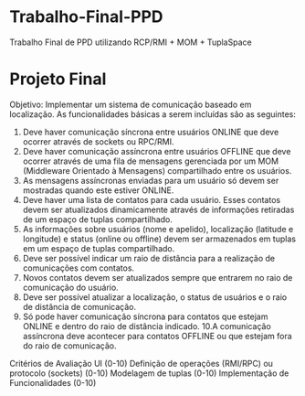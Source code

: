 # Trabalho-Final-PPD
Trabalho Final de PPD utilizando RCP/RMI + MOM + TuplaSpace

# Projeto Final

Objetivo: Implementar um sistema de comunicação baseado em localização. As
funcionalidades básicas a serem incluídas são as seguintes:

1. Deve haver comunicação síncrona entre usuários ONLINE que deve ocorrer
através de sockets ou RPC/RMI.
2. Deve haver comunicação assíncrona entre usuários OFFLINE que deve ocorrer
através de uma fila de mensagens gerenciada por um MOM (Middleware
Orientado à Mensagens) compartilhado entre os usuários.
3. As mensagens assíncronas enviadas para um usuário só devem ser mostradas
quando este estiver ONLINE.
4. Deve haver uma lista de contatos para cada usuário. Esses contatos devem ser
atualizados dinamicamente através de informações retiradas de um espaço de
tuplas compartilhado.
5. As informações sobre usuários (nome e apelido), localização (latitude e
longitude) e status (online ou offline) devem ser armazenados em tuplas em um
espaço de tuplas compartilhado.
6. Deve ser possível indicar um raio de distância para a realização de
comunicações com contatos.
7. Novos contatos devem ser atualizados sempre que entrarem no raio de
comunicação do usuário.
8. Deve ser possível atualizar a localização, o status de usuários e o raio de
distância de comunicação.
9. Só pode haver comunicação síncrona para contatos que estejam ONLINE e
dentro do raio de distância indicado.
10.A comunicação assíncrona deve acontecer para contatos OFFLINE ou que
estejam fora do raio de comunicação.

Critérios de Avaliação
UI (0-10)
Definição de operações (RMI/RPC) ou protocolo (sockets) (0-10)
Modelagem de tuplas (0-10)
Implementação de Funcionalidades (0-10)
